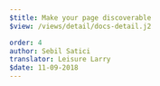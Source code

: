 ```yaml
---
$title: Make your page discoverable
$view: /views/detail/docs-detail.j2

order: 4
author: Sebil Satici
translator: Leisure Larry
$date: 11-09-2018
---
```

